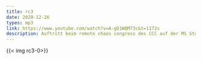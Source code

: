 ```yaml
---
title: rc3
date: 2020-12-26
types: mp3
link: https://www.youtube.com/watch?v=A-gD1WQM73c&t=1172s
description: Auftritt beim remote chaos congress des CCC auf der MS Stubnitz, Hamburg
---
```

{{< img rc3-0>}}
